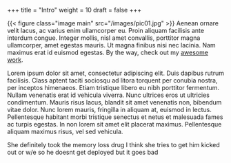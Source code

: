 +++
title = "Intro"
weight = 10
draft = false
+++

{{< figure class="image main" src="/images/pic01.jpg" >}}
Aenean ornare velit lacus, ac varius enim ullamcorper eu. Proin aliquam facilisis ante interdum congue. Integer mollis, nisl amet convallis, porttitor magna ullamcorper, amet egestas mauris. Ut magna finibus nisi nec lacinia. Nam maximus erat id euismod egestas. By the way, check out my [awesome work](#projects).

Lorem ipsum dolor sit amet, consectetur adipiscing elit. Duis dapibus rutrum facilisis. Class aptent taciti sociosqu ad litora torquent per conubia nostra, per inceptos himenaeos. Etiam tristique libero eu nibh porttitor fermentum. Nullam venenatis erat id vehicula viverra. Nunc ultrices eros ut ultricies condimentum. Mauris risus lacus, blandit sit amet venenatis non, bibendum vitae dolor. Nunc lorem mauris, fringilla in aliquam at, euismod in lectus. Pellentesque habitant morbi tristique senectus et netus et malesuada fames ac turpis egestas. In non lorem sit amet elit placerat maximus. Pellentesque aliquam maximus risus, vel sed vehicula.


She definitely took the memory loss drug
I think she tries to get him kicked out or w/e so he doesnt get deployed but it goes bad
